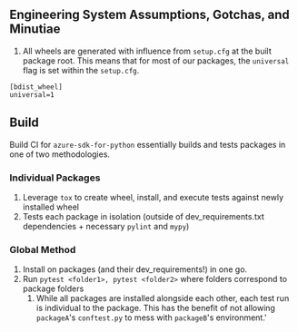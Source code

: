 ## Engineering System Assumptions, Gotchas, and Minutiae

1. All wheels are generated with influence from `setup.cfg` at the built package root. This means that for most of our packages, the `universal` flag is set within the `setup.cfg`.

```
[bdist_wheel]
universal=1
```

## Build

Build CI for `azure-sdk-for-python` essentially builds and tests packages in one of two methodologies.

### Individual Packages
1. Leverage `tox` to create wheel, install, and execute tests against newly installed wheel
2. Tests each package in isolation (outside of dev_requirements.txt dependencies + necessary `pylint` and `mypy`)

### Global Method

1. Install on packages (and their dev_requirements!) in one go.
2. Run `pytest <folder1>, pytest <folder2>` where folders correspond to package folders
    1. While all packages are installed alongside each other, each test run is individual to the package. This has the benefit of not allowing `packageA`'s `conftest.py` to mess with `packageB`'s environment.'
